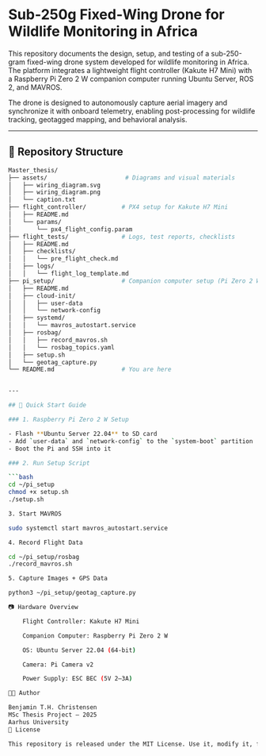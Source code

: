 # Sub-250g Fixed-Wing Drone for Wildlife Monitoring in Africa

This repository documents the design, setup, and testing of a sub-250-gram fixed-wing drone system developed for wildlife monitoring in Africa. The platform integrates a lightweight flight controller (Kakute H7 Mini) with a Raspberry Pi Zero 2 W companion computer running Ubuntu Server, ROS 2, and MAVROS.

The drone is designed to autonomously capture aerial imagery and synchronize it with onboard telemetry, enabling post-processing for wildlife tracking, geotagged mapping, and behavioral analysis.

---

## 🧩 Repository Structure

```bash
Master_thesis/
├── assets/                      # Diagrams and visual materials
│   ├── wiring_diagram.svg
│   ├── wiring_diagram.png
│   └── caption.txt
├── flight_controller/          # PX4 setup for Kakute H7 Mini
│   ├── README.md
│   └── params/
│       └── px4_flight_config.param
├── flight_tests/               # Logs, test reports, checklists
│   ├── README.md
│   ├── checklists/
│   │   └── pre_flight_check.md
│   ├── logs/
│   │   └── flight_log_template.md
├── pi_setup/                   # Companion computer setup (Pi Zero 2 W)
│   ├── README.md
│   ├── cloud-init/
│   │   ├── user-data
│   │   └── network-config
│   ├── systemd/
│   │   └── mavros_autostart.service
│   ├── rosbag/
│   │   ├── record_mavros.sh
│   │   └── rosbag_topics.yaml
│   ├── setup.sh
│   └── geotag_capture.py
└── README.md                   # You are here


---

## 🚀 Quick Start Guide

### 1. Raspberry Pi Zero 2 W Setup

- Flash **Ubuntu Server 22.04** to SD card  
- Add `user-data` and `network-config` to the `system-boot` partition  
- Boot the Pi and SSH into it  

### 2. Run Setup Script

```bash
cd ~/pi_setup
chmod +x setup.sh
./setup.sh

3. Start MAVROS

sudo systemctl start mavros_autostart.service

4. Record Flight Data

cd ~/pi_setup/rosbag
./record_mavros.sh

5. Capture Images + GPS Data

python3 ~/pi_setup/geotag_capture.py

📷 Hardware Overview

    Flight Controller: Kakute H7 Mini

    Companion Computer: Raspberry Pi Zero 2 W

    OS: Ubuntu Server 22.04 (64-bit)

    Camera: Pi Camera v2

    Power Supply: ESC BEC (5V 2–3A)

👨‍💻 Author

Benjamin T.H. Christensen
MSc Thesis Project – 2025
Aarhus University
📜 License

This repository is released under the MIT License. Use it, modify it, fly responsibly.
